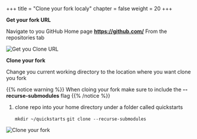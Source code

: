 +++
title = "Clone your fork localy"
chapter = false
weight = 20
+++

**Get your fork URL**

Navigate to you GitHub Home page **https://github.com/<your-gitusername>**
From the repositories tab 

![Get you Clone URL](/images/copy-web-url.png)

**Clone your fork**

Change you current working directory to the location where you want clone you fork 

{{% notice warning %}}
When cloing your fork make sure to include the **--recurse-submodules** flag
{{% /notice %}}


1. clone repo into your home directory under a folder called quickstarts

    `mkdir ~/quickstarts`
    `git clone --recurse-submodules `

![Clone your fork](/images/clone-your-fork.gif)

